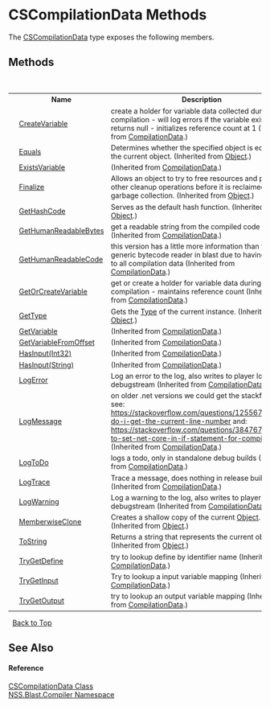 # CSCompilationData Methods
 

The <a href="T_NSS_Blast_Compiler_CSCompilationData">CSCompilationData</a> type exposes the following members.


## Methods
&nbsp;<table><tr><th></th><th>Name</th><th>Description</th></tr><tr><td>![Public method](media/pubmethod.gif "Public method")</td><td><a href="M_NSS_Blast_Compiler_CompilationData_CreateVariable">CreateVariable</a></td><td>
create a holder for variable data collected during compilation - will log errors if the variable exists and returns null - initializes reference count at 1
 (Inherited from <a href="T_NSS_Blast_Compiler_CompilationData">CompilationData</a>.)</td></tr><tr><td>![Public method](media/pubmethod.gif "Public method")</td><td><a href="https://docs.microsoft.com/dotnet/api/system.object.equals#system-object-equals(system-object)" target="_blank" rel="noopener noreferrer">Equals</a></td><td>
Determines whether the specified object is equal to the current object.
 (Inherited from <a href="https://docs.microsoft.com/dotnet/api/system.object" target="_blank" rel="noopener noreferrer">Object</a>.)</td></tr><tr><td>![Public method](media/pubmethod.gif "Public method")</td><td><a href="M_NSS_Blast_Compiler_CompilationData_ExistsVariable">ExistsVariable</a></td><td> (Inherited from <a href="T_NSS_Blast_Compiler_CompilationData">CompilationData</a>.)</td></tr><tr><td>![Protected method](media/protmethod.gif "Protected method")</td><td><a href="https://docs.microsoft.com/dotnet/api/system.object.finalize#system-object-finalize" target="_blank" rel="noopener noreferrer">Finalize</a></td><td>
Allows an object to try to free resources and perform other cleanup operations before it is reclaimed by garbage collection.
 (Inherited from <a href="https://docs.microsoft.com/dotnet/api/system.object" target="_blank" rel="noopener noreferrer">Object</a>.)</td></tr><tr><td>![Public method](media/pubmethod.gif "Public method")</td><td><a href="https://docs.microsoft.com/dotnet/api/system.object.gethashcode#system-object-gethashcode" target="_blank" rel="noopener noreferrer">GetHashCode</a></td><td>
Serves as the default hash function.
 (Inherited from <a href="https://docs.microsoft.com/dotnet/api/system.object" target="_blank" rel="noopener noreferrer">Object</a>.)</td></tr><tr><td>![Public method](media/pubmethod.gif "Public method")</td><td><a href="M_NSS_Blast_Compiler_CompilationData_GetHumanReadableBytes">GetHumanReadableBytes</a></td><td>
get a readable string from the compiled code
 (Inherited from <a href="T_NSS_Blast_Compiler_CompilationData">CompilationData</a>.)</td></tr><tr><td>![Public method](media/pubmethod.gif "Public method")</td><td><a href="M_NSS_Blast_Compiler_CompilationData_GetHumanReadableCode">GetHumanReadableCode</a></td><td>
this version has a little more information than the generic bytecode reader in blast due to having access to all compilation data
 (Inherited from <a href="T_NSS_Blast_Compiler_CompilationData">CompilationData</a>.)</td></tr><tr><td>![Public method](media/pubmethod.gif "Public method")</td><td><a href="M_NSS_Blast_Compiler_CompilationData_GetOrCreateVariable">GetOrCreateVariable</a></td><td>
get or create a holder for variable data during compilation - maintains reference count
 (Inherited from <a href="T_NSS_Blast_Compiler_CompilationData">CompilationData</a>.)</td></tr><tr><td>![Public method](media/pubmethod.gif "Public method")</td><td><a href="https://docs.microsoft.com/dotnet/api/system.object.gettype#system-object-gettype" target="_blank" rel="noopener noreferrer">GetType</a></td><td>
Gets the <a href="https://docs.microsoft.com/dotnet/api/system.type" target="_blank" rel="noopener noreferrer">Type</a> of the current instance.
 (Inherited from <a href="https://docs.microsoft.com/dotnet/api/system.object" target="_blank" rel="noopener noreferrer">Object</a>.)</td></tr><tr><td>![Public method](media/pubmethod.gif "Public method")</td><td><a href="M_NSS_Blast_Compiler_CompilationData_GetVariable">GetVariable</a></td><td> (Inherited from <a href="T_NSS_Blast_Compiler_CompilationData">CompilationData</a>.)</td></tr><tr><td>![Public method](media/pubmethod.gif "Public method")</td><td><a href="M_NSS_Blast_Compiler_CompilationData_GetVariableFromOffset">GetVariableFromOffset</a></td><td> (Inherited from <a href="T_NSS_Blast_Compiler_CompilationData">CompilationData</a>.)</td></tr><tr><td>![Public method](media/pubmethod.gif "Public method")</td><td><a href="M_NSS_Blast_Compiler_CompilationData_HasInput">HasInput(Int32)</a></td><td> (Inherited from <a href="T_NSS_Blast_Compiler_CompilationData">CompilationData</a>.)</td></tr><tr><td>![Public method](media/pubmethod.gif "Public method")</td><td><a href="M_NSS_Blast_Compiler_CompilationData_HasInput_1">HasInput(String)</a></td><td> (Inherited from <a href="T_NSS_Blast_Compiler_CompilationData">CompilationData</a>.)</td></tr><tr><td>![Public method](media/pubmethod.gif "Public method")</td><td><a href="M_NSS_Blast_Compiler_CompilationData_LogError">LogError</a></td><td>
Log an error to the log, also writes to player log / debugstream
 (Inherited from <a href="T_NSS_Blast_Compiler_CompilationData">CompilationData</a>.)</td></tr><tr><td>![Public method](media/pubmethod.gif "Public method")</td><td><a href="M_NSS_Blast_Compiler_CompilationData_LogMessage">LogMessage</a></td><td>
on older .net versions we could get the stackframe see: https://stackoverflow.com/questions/12556767/how-do-i-get-the-current-line-number and: https://stackoverflow.com/questions/38476796/how-to-set-net-core-in-if-statement-for-compilation
 (Inherited from <a href="T_NSS_Blast_Compiler_CompilationData">CompilationData</a>.)</td></tr><tr><td>![Public method](media/pubmethod.gif "Public method")</td><td><a href="M_NSS_Blast_Compiler_CompilationData_LogToDo">LogToDo</a></td><td>
logs a todo, only in standalone debug builds
 (Inherited from <a href="T_NSS_Blast_Compiler_CompilationData">CompilationData</a>.)</td></tr><tr><td>![Public method](media/pubmethod.gif "Public method")</td><td><a href="M_NSS_Blast_Compiler_CompilationData_LogTrace">LogTrace</a></td><td>
Trace a message, does nothing in release builds
 (Inherited from <a href="T_NSS_Blast_Compiler_CompilationData">CompilationData</a>.)</td></tr><tr><td>![Public method](media/pubmethod.gif "Public method")</td><td><a href="M_NSS_Blast_Compiler_CompilationData_LogWarning">LogWarning</a></td><td>
Log a warning to the log, also writes to player log / debugstream
 (Inherited from <a href="T_NSS_Blast_Compiler_CompilationData">CompilationData</a>.)</td></tr><tr><td>![Protected method](media/protmethod.gif "Protected method")</td><td><a href="https://docs.microsoft.com/dotnet/api/system.object.memberwiseclone#system-object-memberwiseclone" target="_blank" rel="noopener noreferrer">MemberwiseClone</a></td><td>
Creates a shallow copy of the current <a href="https://docs.microsoft.com/dotnet/api/system.object" target="_blank" rel="noopener noreferrer">Object</a>.
 (Inherited from <a href="https://docs.microsoft.com/dotnet/api/system.object" target="_blank" rel="noopener noreferrer">Object</a>.)</td></tr><tr><td>![Public method](media/pubmethod.gif "Public method")</td><td><a href="https://docs.microsoft.com/dotnet/api/system.object.tostring#system-object-tostring" target="_blank" rel="noopener noreferrer">ToString</a></td><td>
Returns a string that represents the current object.
 (Inherited from <a href="https://docs.microsoft.com/dotnet/api/system.object" target="_blank" rel="noopener noreferrer">Object</a>.)</td></tr><tr><td>![Public method](media/pubmethod.gif "Public method")</td><td><a href="M_NSS_Blast_Compiler_CompilationData_TryGetDefine">TryGetDefine</a></td><td>
try to lookup define by identifier name
 (Inherited from <a href="T_NSS_Blast_Compiler_CompilationData">CompilationData</a>.)</td></tr><tr><td>![Public method](media/pubmethod.gif "Public method")</td><td><a href="M_NSS_Blast_Compiler_CompilationData_TryGetInput">TryGetInput</a></td><td>
Try to lookup a input variable mapping
 (Inherited from <a href="T_NSS_Blast_Compiler_CompilationData">CompilationData</a>.)</td></tr><tr><td>![Public method](media/pubmethod.gif "Public method")</td><td><a href="M_NSS_Blast_Compiler_CompilationData_TryGetOutput">TryGetOutput</a></td><td>
try to lookup an output variable mapping
 (Inherited from <a href="T_NSS_Blast_Compiler_CompilationData">CompilationData</a>.)</td></tr></table>&nbsp;
<a href="#cscompilationdata-methods">Back to Top</a>

## See Also


#### Reference
<a href="T_NSS_Blast_Compiler_CSCompilationData">CSCompilationData Class</a><br /><a href="N_NSS_Blast_Compiler">NSS.Blast.Compiler Namespace</a><br />